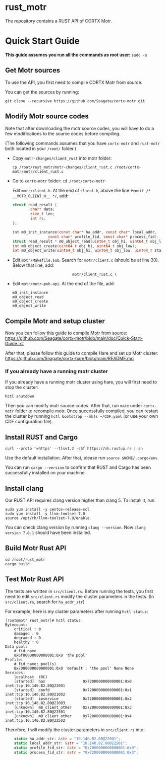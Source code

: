 # rust_motr
The repository contains a RUST API of CORTX Motr.

# Quick Start Guide

__This guide assumes you run all the commands as root user:__ ``sudo -s``

## Get Motr sources
To use the API, you first need to compile CORTX Motr from source.

You can get the sources by running: 

``git clone --recursive https://github.com/Seagate/cortx-motr.git``

## Modify Motr source codes

Note that after downloading the motr source codes, you will have to do a few modifications to the source codes before compiling.

(The following commands assumes that you have `cortx-motr` and `rust-motr` both located in your `/root/` folder.)

* Copy ``motr-changes/client_rust`` into motr folder: 

  ``cp /root/rust_motr/motr-changes/client_rust.c /root/cortx-motr/motr/client_rust.c``


* Go to ``cortx-motr`` folder: ``cd /root/cortx-motr``

  Edit ``motr/client.h``. At the end of `client.h`, above the line ``#endif /* __MOTR_CLIENT_H__ */``, add:

  ```C
  struct read_result {
          char* data;
          size_t len;
          int rc;
  };

  int m0_init_instance(const char* ha_addr, const char* local_addr,
                  const char* profile_fid, const char* process_fid);
  struct read_result * m0_object_read(uint64_t obj_hi, uint64_t obj_low, uint64_t start, uint64_t len);
  int m0_object_create(uint64_t obj_hi, uint64_t obj_low);
  int m0_object_write(uint64_t obj_hi, uint64_t obj_low, uint64_t start, uint64_t len, char* d);
  ```

* Edit ``motr/Makefile.sub``. Search for ``motr/client.c`` (should be at line 30). Below that line, add:

  ```
                             motr/client_rust.c \
  ```

* Edit ``motr/motr-pub.api``. At the end of the file, add:

  ```
  m0_init_instance
  m0_object_read
  m0_object_create
  m0_object_write
  ```

## Compile Motr and setup cluster

Now you can follow this guide to compile Motr from source: https://github.com/Seagate/cortx-motr/blob/main/doc/Quick-Start-Guide.rst

After that, please follow this guide to compile Hare and set up Motr cluster: https://github.com/Seagate/cortx-hare/blob/main/README.md

### If you already have a running motr cluster

If you already have a running motr cluster using hare, you will first need to stop the cluster:

``hctl shutdown``

Then you can modify motr source codes. After that, run ``make`` under ``cortx-motr`` folder to recompile motr. 
Once successfully compiled, you can restart the cluster by running ``hctl bootstrap --mkfs ~/CDF.yaml`` (or use your own CDF configuration file).

## Install RUST and Cargo

``curl --proto '=https' --tlsv1.2 -sSf https://sh.rustup.rs | sh``

Use the default installation. After that, please run ``source $HOME/.cargo/env``.

You can run ``cargo --version`` to confirm that RUST and Cargo has been successfully installed on your machine.

## Install clang

Our RUST API requires clang version higher than clang 5. To install it, run:

```shell
sudo yum install -y centos-release-scl 
sudo yum install -y llvm-toolset-7.0
source /opt/rh/llvm-toolset-7.0/enable
```

You can check clang version by running ``clang --version``. Now ``clang version 7.0.1`` should have been installed.

## Build Motr Rust API

```shell
cd /root/rust_motr
cargo build
```

## Test Motr Rust API

The tests are written in ``src/client.rs``. Before running the tests, you first need to edit ``src/client.rs`` modify the cluster parameters in the tests.
(In ``src/client.rs``, search for ``ha_addr_str``)

For example, here is my cluster parameters after running ``hctl status``:

```shell
[root@motr rust_motr]# hctl status
Bytecount:
    critical : 0
    damaged : 0
    degraded : 0
    healthy : 0
Data pool:
    # fid name
    0x6f00000000000001:0x0 'the pool'
Profile:
    # fid name: pool(s)
    0x7000000000000001:0x0 'default': 'the pool' None None
Services:
    localhost  (RC)
    [started]  hax                 0x7200000000000001:0x0          inet:tcp:10.140.82.80@22001
    [started]  confd               0x7200000000000001:0x1          inet:tcp:10.140.82.80@21002
    [started]  ioservice           0x7200000000000001:0x2          inet:tcp:10.140.82.80@21003
    [unknown]  m0_client_other     0x7200000000000001:0x3          inet:tcp:10.140.82.80@22501
    [unknown]  m0_client_other     0x7200000000000001:0x4          inet:tcp:10.140.82.80@22502
```

Therefore, I will modify the cluster parameters in ``src/client.rs`` into:

```Rust
    static ha_addr_str: &str = "10.140.82.80@22001";
    static local_addr_str: &str = "10.140.82.80@22501";
    static profile_fid_str: &str = "0x7000000000000001:0x0";
    static process_fid_str: &str = "0x7200000000000001:0x3";
```






